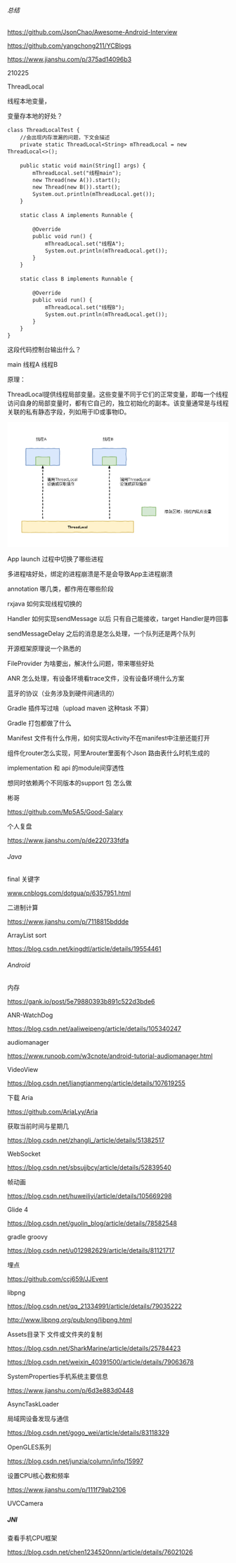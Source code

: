 ###### 总结

https://github.com/JsonChao/Awesome-Android-Interview

https://github.com/yangchong211/YCBlogs

https://www.jianshu.com/p/375ad14096b3

210225

ThreadLocal 

线程本地变量，

变量存本地的好处？

```
class ThreadLocalTest {
    //会出现内存泄漏的问题，下文会描述
    private static ThreadLocal<String> mThreadLocal = new ThreadLocal<>();

    public static void main(String[] args) {
        mThreadLocal.set("线程main");
        new Thread(new A()).start();
        new Thread(new B()).start();
        System.out.println(mThreadLocal.get());
    }

    static class A implements Runnable {

        @Override
        public void run() {
            mThreadLocal.set("线程A");
            System.out.println(mThreadLocal.get());
        }
    }

    static class B implements Runnable {

        @Override
        public void run() {
            mThreadLocal.set("线程B");
            System.out.println(mThreadLocal.get());
        }
    }
}
```

这段代码控制台输出什么？

main
线程A
线程B

原理：

ThreadLocal提供线程局部变量。这些变量不同于它们的正常变量，即每一个线程访问自身的局部变量时，都有它自己的，独立初始化的副本。该变量通常是与线程关联的私有静态字段，列如用于ID或事物ID。

![avatar](https://github.com/lknlll/LinDroid/blob/LinDroid/blog/pic/ThreadLocalIntro.png)

App launch 过程中切换了哪些进程

多进程啥好处，绑定的进程崩溃是不是会导致App主进程崩溃

annotation 哪几类，都作用在哪些阶段

rxjava 如何实现线程切换的

Handler 如何实现sendMessage 以后 只有自己能接收，target Handler是咋回事

sendMessageDelay 之后的消息是怎么处理，一个队列还是两个队列

开源框架原理说一个熟悉的

FileProvider 为啥要出，解决什么问题，带来哪些好处

ANR 怎么处理，有设备环境看trace文件，没有设备环境什么方案

蓝牙的协议（业务涉及到硬件间通讯的）

Gradle 插件写过啥（upload maven 这种task 不算）

Gradle 打包都做了什么

Manifest 文件有什么作用，如何实现Activity不在manifest中注册还能打开

组件化router怎么实现，阿里Arouter里面有个Json 路由表什么时机生成的

implementation 和 api 的module间穿透性

想同时依赖两个不同版本的support 包 怎么做

彬哥

https://github.com/Mp5A5/Good-Salary

个人复盘

https://www.jianshu.com/p/de220733fdfa

###### Java

final 关键字

www.cnblogs.com/dotgua/p/6357951.html

二进制计算

https://www.jianshu.com/p/7118815bddde

ArrayList sort

https://blog.csdn.net/kingdtl/article/details/19554461

###### Android

内存

https://gank.io/post/5e79880393b891c522d3bde6

ANR-WatchDog

https://blog.csdn.net/aaliweipeng/article/details/105340247

audiomanager

https://www.runoob.com/w3cnote/android-tutorial-audiomanager.html

VideoView

https://blog.csdn.net/liangtianmeng/article/details/107619255

下载 Aria

https://github.com/AriaLyy/Aria

获取当前时间与星期几

https://blog.csdn.net/zhangli_/article/details/51382517

WebSocket 

https://blog.csdn.net/sbsujjbcy/article/details/52839540

帧动画

https://blog.csdn.net/huweiliyi/article/details/105669298

Glide 4

https://blog.csdn.net/guolin_blog/article/details/78582548

gradle groovy

https://blog.csdn.net/u012982629/article/details/81121717

埋点

https://github.com/ccj659/JJEvent

libpng

https://blog.csdn.net/qq_21334991/article/details/79035222

http://www.libpng.org/pub/png/libpng.html

Assets目录下 文件或文件夹的复制

https://blog.csdn.net/SharkMarine/article/details/25784423

https://blog.csdn.net/weixin_40391500/article/details/79063678

SystemProperties手机系统主要信息

https://www.jianshu.com/p/6d3e883d0448

AsyncTaskLoader

局域网设备发现与通信

https://blog.csdn.net/gogo_wei/article/details/83118329

OpenGLES系列

https://blog.csdn.net/junzia/column/info/15997

设置CPU核心数和频率

https://www.jianshu.com/p/111f79ab2106

UVCCamera

##### JNI 

查看手机CPU框架

https://blog.csdn.net/chen1234520nnn/article/details/76021026

